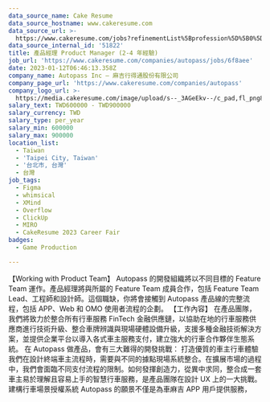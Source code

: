 ```yaml
---
data_source_name: Cake Resume
data_source_hostname: www.cakeresume.com
data_source_url: >-
  https://www.cakeresume.com/jobs?refinementList%5Bprofession%5D%5B0%5D=game-production&range%5Bsalary_range%5D%5Bmin%5D=100000
data_source_internal_id: '51822'
title: 產品經理 Product Manager (2-4 年經驗)
job_url: 'https://www.cakeresume.com/companies/autopass/jobs/6f8aee'
date: 2023-01-12T06:46:13.358Z
company_name: Autopass Inc — 麻吉行得通股份有限公司
company_page_url: 'https://www.cakeresume.com/companies/autopass'
company_logo_url: >-
  https://media.cakeresume.com/image/upload/s--_3AGeEkv--/c_pad,fl_png8,h_200,w_200/v1692372579/yeq3afhufe1ncqdpvwzy.png
salary_text: TWD600000 - TWD900000
salary_currency: TWD
salary_type: per_year
salary_min: 600000
salary_max: 900000
location_list:
  - Taiwan
  - 'Taipei City, Taiwan'
  - '台北市, 台灣'
  - 台灣
job_tags:
  - Figma
  - whimsical
  - XMind
  - Overflow
  - ClickUp
  - MIRO
  - CakeResume 2023 Career Fair
badges:
  - Game Production

---
```


【Working with Product Team】 Autopass 的開發組織將以不同目標的 Feature Team 運作。產品經理將與所屬的 Feature Team 成員合作，包括 Feature Team Lead、工程師和設計師。這個職缺，你將會接觸到 Autopass 產品線的完整流程，包括 APP、Web 和 OMO 使用者流程的企劃。 【工作內容】 在產品團隊，我們將致力於整合所有行車服務 FinTech 金融供應鏈，以協助在地的行車服務供應商進行技術升級、整合車牌辨識與現場硬體設備升級，支援多種金融技術解決方案，並提供企業平台以導入各式車主服務支付，建立強大的行車合作夥伴生態系統。 在 Autopass 做產品，會有三大難得的開發挑戰： 打造優質的車主行車體驗 我們在設計終端車主流程時，需要與不同的據點現場系統整合。在擴展市場的過程中，我們會面臨不同支付流程的限制。如何發揮創造力，從異中求同，整合成一套車主易於理解且容易上手的智慧行車服務，是產品團隊在設計 UX 上的一大挑戰。 建構行車場景授權系統 Autopass 的願景不僅是為車麻吉 APP 用戶提供服務，